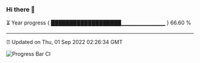 ### Hi there 👋

⏳ Year progress { ███████████████████▁▁▁▁▁▁▁▁▁▁▁ } 66.60 %

---

⏰ Updated on Thu, 01 Sep 2022 02:26:34 GMT

![Progress Bar CI](https://github.com/ZhaoGui/ZhaoGui/workflows/Progress%20Bar%20CI/badge.svg)
